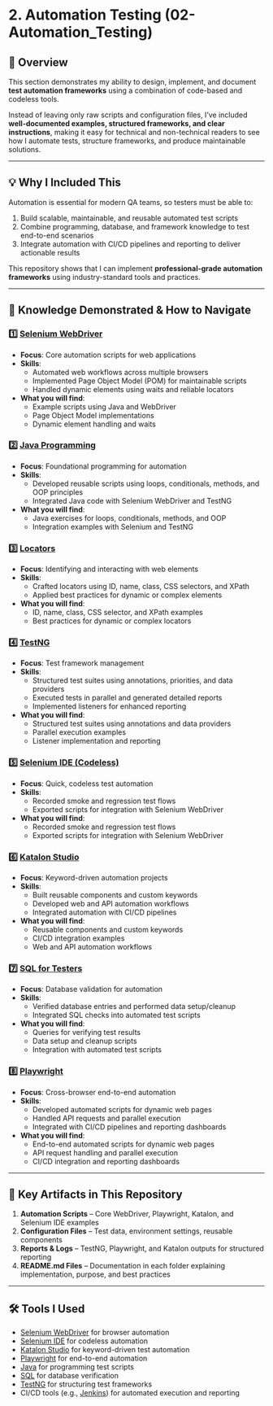 # 2. Automation Testing (02-Automation_Testing)

## 📌 Overview  
This section demonstrates my ability to design, implement, and document **test automation frameworks** using a combination of code-based and codeless tools.  

Instead of leaving only raw scripts and configuration files, I’ve included **well-documented examples, structured frameworks, and clear instructions**, making it easy for technical and non-technical readers to see how I automate tests, structure frameworks, and produce maintainable solutions.  

---

## 💡 Why I Included This  
Automation is essential for modern QA teams, so testers must be able to:  
1. Build scalable, maintainable, and reusable automated test scripts  
2. Combine programming, database, and framework knowledge to test end-to-end scenarios  
3. Integrate automation with CI/CD pipelines and reporting to deliver actionable results  

This repository shows that I can implement **professional-grade automation frameworks** using industry-standard tools and practices.  

---

## 🎯 Knowledge Demonstrated & How to Navigate  

### 1️⃣ [Selenium WebDriver](./01-Selenium_WebDriver)  
- **Focus**: Core automation scripts for web applications  
- **Skills**:  
  - Automated web workflows across multiple browsers  
  - Implemented Page Object Model (POM) for maintainable scripts  
  - Handled dynamic elements using waits and reliable locators  
- **What you will find**:  
  - Example scripts using Java and WebDriver  
  - Page Object Model implementations  
  - Dynamic element handling and waits  

### 2️⃣ [Java Programming](./02-Java_Programming)  
- **Focus**: Foundational programming for automation  
- **Skills**:  
  - Developed reusable scripts using loops, conditionals, methods, and OOP principles  
  - Integrated Java code with Selenium WebDriver and TestNG  
- **What you will find**:  
  - Java exercises for loops, conditionals, methods, and OOP  
  - Integration examples with Selenium and TestNG  

### 3️⃣ [Locators](./03-Locators)  
- **Focus**: Identifying and interacting with web elements  
- **Skills**:  
  - Crafted locators using ID, name, class, CSS selectors, and XPath  
  - Applied best practices for dynamic or complex elements  
- **What you will find**:  
  - ID, name, class, CSS selector, and XPath examples  
  - Best practices for dynamic or complex locators  

### 4️⃣ [TestNG](./04-TestNG)  
- **Focus**: Test framework management  
- **Skills**:  
  - Structured test suites using annotations, priorities, and data providers  
  - Executed tests in parallel and generated detailed reports  
  - Implemented listeners for enhanced reporting  
- **What you will find**:  
  - Structured test suites using annotations and data providers  
  - Parallel execution examples  
  - Listener implementation and reporting  

### 5️⃣ [Selenium IDE (Codeless)](./05-Selenium_IDE)  
- **Focus**: Quick, codeless test automation  
- **Skills**:  
  - Recorded smoke and regression test flows  
  - Exported scripts for integration with Selenium WebDriver  
- **What you will find**:  
  - Recorded smoke and regression test flows  
  - Exported scripts for integration with Selenium WebDriver  

### 6️⃣ [Katalon Studio](./06-Katalon_Studio)  
- **Focus**: Keyword-driven automation projects  
- **Skills**:  
  - Built reusable components and custom keywords  
  - Developed web and API automation workflows  
  - Integrated automation with CI/CD pipelines  
- **What you will find**:  
  - Reusable components and custom keywords  
  - CI/CD integration examples  
  - Web and API automation workflows  

### 7️⃣ [SQL for Testers](./07-SQL_For_Testers)  
- **Focus**: Database validation for automation  
- **Skills**:  
  - Verified database entries and performed data setup/cleanup  
  - Integrated SQL checks into automated test scripts  
- **What you will find**:  
  - Queries for verifying test results  
  - Data setup and cleanup scripts  
  - Integration with automated test scripts  

### 8️⃣ [Playwright](./08-Playwright)  
- **Focus**: Cross-browser end-to-end automation  
- **Skills**:  
  - Developed automated scripts for dynamic web pages  
  - Handled API requests and parallel execution  
  - Integrated with CI/CD pipelines and reporting dashboards  
- **What you will find**:  
  - End-to-end automated scripts for dynamic web pages  
  - API request handling and parallel execution  
  - CI/CD integration and reporting dashboards  

---

## 📂 Key Artifacts in This Repository  

1. **Automation Scripts** – Core WebDriver, Playwright, Katalon, and Selenium IDE examples  
2. **Configuration Files** – Test data, environment settings, reusable components  
3. **Reports & Logs** – TestNG, Playwright, and Katalon outputs for structured reporting  
4. **README.md Files** – Documentation in each folder explaining implementation, purpose, and best practices  

---

## 🛠 Tools I Used  
- [Selenium WebDriver](https://www.selenium.dev/) for browser automation  
- [Selenium IDE](https://www.selenium.dev/selenium-ide/) for codeless automation  
- [Katalon Studio](https://www.katalon.com/) for keyword-driven test automation  
- [Playwright](https://playwright.dev/) for end-to-end automation  
- [Java](https://www.java.com/) for programming test scripts  
- [SQL](https://www.w3schools.com/sql/) for database verification  
- [TestNG](https://testng.org/) for structuring test frameworks  
- CI/CD tools (e.g., [Jenkins](https://www.jenkins.io/)) for automated execution and reporting
